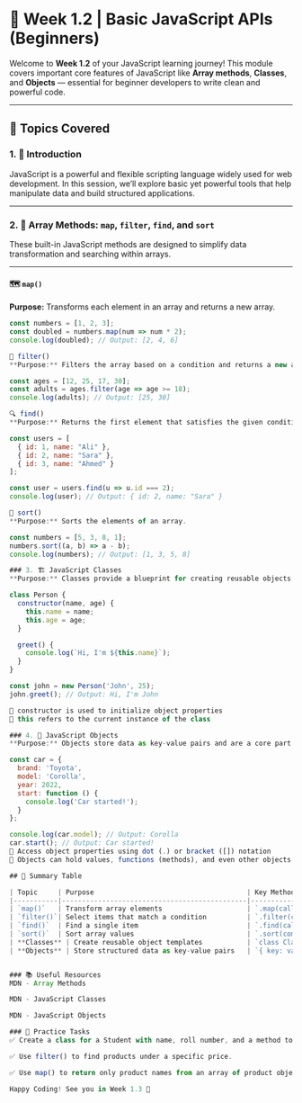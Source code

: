 # 📘 Week 1.2 | Basic JavaScript APIs (Beginners)

Welcome to **Week 1.2** of your JavaScript learning journey! This module covers important core features of JavaScript like **Array methods**, **Classes**, and **Objects** — essential for beginner developers to write clean and powerful code.

---

## 📌 Topics Covered

### 1. 🚀 Introduction

JavaScript is a powerful and flexible scripting language widely used for web development. In this session, we’ll explore basic yet powerful tools that help manipulate data and build structured applications.

---

### 2. 🔁 Array Methods: `map`, `filter`, `find`, and `sort`

These built-in JavaScript methods are designed to simplify data transformation and searching within arrays.

---

#### 🗺️ `map()`

**Purpose:** Transforms each element in an array and returns a new array.

```js
const numbers = [1, 2, 3];
const doubled = numbers.map(num => num * 2);
console.log(doubled); // Output: [2, 4, 6]

🧹 filter()
**Purpose:** Filters the array based on a condition and returns a new array.

const ages = [12, 25, 17, 30];
const adults = ages.filter(age => age >= 18);
console.log(adults); // Output: [25, 30]

🔍 find()
**Purpose:** Returns the first element that satisfies the given condition.

const users = [
  { id: 1, name: "Ali" },
  { id: 2, name: "Sara" },
  { id: 3, name: "Ahmed" }
];

const user = users.find(u => u.id === 2);
console.log(user); // Output: { id: 2, name: "Sara" }

🔢 sort()
**Purpose:** Sorts the elements of an array.

const numbers = [5, 3, 8, 1];
numbers.sort((a, b) => a - b);
console.log(numbers); // Output: [1, 3, 5, 8]

### 3. 🏗️ JavaScript Classes
**Purpose:** Classes provide a blueprint for creating reusable objects with properties and methods.

class Person {
  constructor(name, age) {
    this.name = name;
    this.age = age;
  }

  greet() {
    console.log(`Hi, I'm ${this.name}`);
  }
}

const john = new Person('John', 25);
john.greet(); // Output: Hi, I'm John

🔹 constructor is used to initialize object properties
🔹 this refers to the current instance of the class

### 4. 🧱 JavaScript Objects
**Purpose:** Objects store data as key-value pairs and are a core part of JavaScript.

const car = {
  brand: 'Toyota',
  model: 'Corolla',
  year: 2022,
  start: function () {
    console.log('Car started!');
  }
};

console.log(car.model); // Output: Corolla
car.start(); // Output: Car started!
🔹 Access object properties using dot (.) or bracket ([]) notation
🔹 Objects can hold values, functions (methods), and even other objects

## 🧠 Summary Table

| Topic     | Purpose                                      | Key Method/Usage           |
|-----------|----------------------------------------------|----------------------------|
| `map()`   | Transform array elements                     | `.map(callback)`           |
| `filter()`| Select items that match a condition          | `.filter(callback)`        |
| `find()`  | Find a single item                           | `.find(callback)`          |
| `sort()`  | Sort array values                            | `.sort(compareFunction)`   |
| **Classes** | Create reusable object templates           | `class ClassName {}`       |
| **Objects** | Store structured data as key-value pairs   | `{ key: value }`           |


### 📚 Useful Resources
MDN - Array Methods

MDN - JavaScript Classes

MDN - JavaScript Objects

### 🌱 Practice Tasks
✅ Create a class for a Student with name, roll number, and a method to display the details.

✅ Use filter() to find products under a specific price.

✅ Use map() to return only product names from an array of product objects.

Happy Coding! See you in Week 1.3 🚀